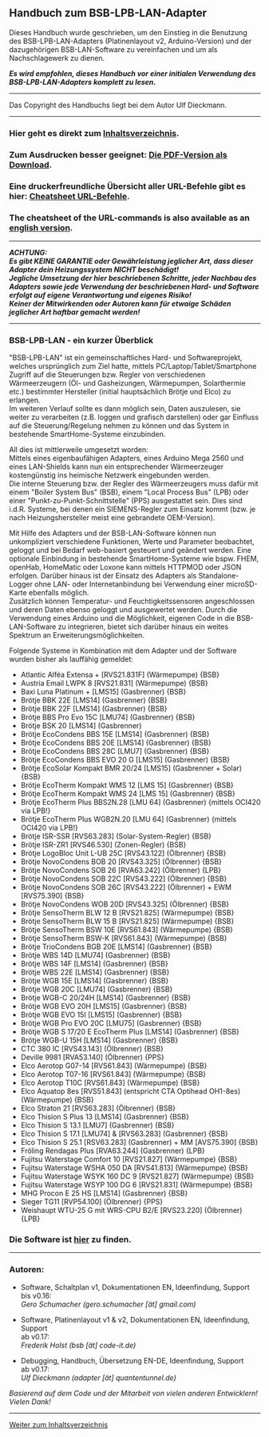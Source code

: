 ## Handbuch zum BSB-LPB-LAN-Adapter   

Dieses Handbuch wurde geschrieben, um den Einstieg in die Benutzung des
BSB-LPB-LAN-Adapters (Platinenlayout v2, Arduino-Version) und der dazugehörigen BSB-LAN-Software 
zu vereinfachen und um als Nachschlagewerk zu dienen.  

***Es wird empfohlen, dieses Handbuch vor einer initialen
Verwendung des BSB-LPB-LAN-Adapters komplett zu lesen.***    
    
---  
  
Das Copyright des Handbuchs liegt bei dem Autor Ulf Dieckmann.
  
---  
    
### Hier geht es direkt zum [Inhaltsverzeichnis](inhaltsverzeichnis.md). ###  
    
### Zum Ausdrucken besser geeignet: [Die PDF-Version als Download](https://github.com/1coderookie/BSB-LPB-LAN/raw/master/Handbuch_BSB-LPB-LAN-Adapter.pdf). ###  
  
### Eine druckerfreundliche Übersicht aller URL-Befehle gibt es hier: [Cheatsheet URL-Befehle](https://github.com/1coderookie/BSB-LPB-LAN/raw/master/commandref/Cheatsheet_URL-Befehle.pdf). ###  
### The cheatsheet of the URL-commands is also available as an [english version](https://github.com/1coderookie/BSB-LPB-LAN/raw/master/commandref/Cheatsheet_URL-commands_EN.pdf). ### 

---  

***ACHTUNG:  
Es gibt KEINE GARANTIE oder Gewährleistung jeglicher Art, dass dieser Adapter dein Heizungssystem NICHT beschädigt!  
Jegliche Umsetzung der hier beschriebenen Schritte, jeder Nachbau des Adapters sowie jede Verwendung der beschriebenen Hard- und Software erfolgt auf eigene Verantwortung und eigenes Risiko!  
Keiner der Mitwirkenden oder Autoren kann für etwaige Schäden jeglicher Art haftbar gemacht werden!***   

---
  
### BSB-LPB-LAN - ein kurzer Überblick ###  

"BSB-LPB-LAN" ist ein gemeinschaftliches Hard- und Softwareprojekt, welches ursprünglich zum Ziel hatte, mittels PC/Laptop/Tablet/Smartphone Zugriff auf die Steuerungen bzw. Regler von verschiedenen Wärmeerzeugern (Öl- und Gasheizungen, Wärmepumpen, Solarthermie etc.) bestimmter Hersteller (initial hauptsächlich Brötje und Elco) zu erlangen.  
Im weiteren Verlauf sollte es dann möglich sein, Daten auszulesen, sie weiter zu verarbeiten (z.B. loggen und grafisch darstellen) oder gar Einfluss auf die Steuerung/Regelung nehmen zu können und das System in bestehende SmartHome-Systeme einzubinden.  
    
All dies ist mittlerweile umgesetzt worden:  
Mittels eines eigenbaufähigen Adapters, eines Arduino Mega 2560 und eines LAN-Shields kann nun ein entsprechender Wärmeerzeuger kostengünstig ins heimische Netzwerk eingebunden werden.  
Die interne Steuerung bzw. der Regler des Wärmeerzeugers muss dafür mit einem "Boiler System Bus" (BSB), einem "Local Process Bus" (LPB) oder einer "Punkt-zu-Punkt-Schnittstelle" (PPS) ausgestattet sein. Dies sind i.d.R. Systeme, bei denen ein SIEMENS-Regler zum Einsatz kommt (bzw. je nach Heizungshersteller meist eine gebrandete OEM-Version).

Mit Hilfe des Adapters und der BSB-LAN-Software können nun unkompliziert verschiedene Funktionen, Werte und Parameter beobachtet, geloggt und bei Bedarf web-basiert gesteuert und geändert werden.
Eine optionale Einbindung in bestehende SmartHome-Systeme wie bspw. FHEM, openHab, HomeMatic oder Loxone kann mittels HTTPMOD oder JSON erfolgen. 
Darüber hinaus ist der Einsatz des Adapters als Standalone-Logger ohne LAN- oder Internetanbindung bei Verwendung einer microSD-Karte ebenfalls möglich.  
Zusätzlich können Temperatur- und Feuchtigkeitssensoren angeschlossen und deren Daten ebenso geloggt und ausgewertet werden. Durch die Verwendung eines Arduino und die Möglichkeit, eigenen Code in die BSB-LAN-Software zu integrieren, bietet sich darüber hinaus ein weites Spektrum an Erweiterungsmöglichkeiten. 

Folgende Systeme in Kombination mit dem Adapter und der Software wurden bisher als lauffähig gemeldet:
- Atlantic Alféa Extensa + [RVS21.831F] (Wärmepumpe) {BSB}
- Austria Email LWPK 8 [RVS21.831] (Wärmepumpe) {BSB}
- Baxi Luna Platinum + [LMS15] (Gasbrenner) {BSB}
- Brötje BBK 22E [LMS14] (Gasbrenner) {BSB}
- Brötje BBK 22F [LMS14] (Gasbrenner) {BSB}  
- Brötje BBS Pro Evo 15C [LMU74] (Gasbrenner) {BSB}
- Brötje BSK 20 [LMS14] (Gasbrenner)  
- Brötje EcoCondens BBS 15E [LMS14] (Gasbrenner) {BSB}
- Brötje EcoCondens BBS 20E [LMS14] (Gasbrenner) {BSB}  
- Brötje EcoCondens BBS 28C [LMU7] (Gasbrenner) {BSB}  
- Brötje EcoCondens BBS EVO 20 G [LMS15] (Gasbrenner) {BSB}  
- Brötje EcoSolar Kompakt BMR 20/24 [LMS15] (Gasbrenner + Solar) {BSB}  
- Brötje EcoTherm Kompakt WMS 12 [LMS 15] (Gasbrenner) {BSB}
- Brötje EcoTherm Kompakt WMS 24 [LMS 15] (Gasbrenner) {BSB}
- Brötje EcoTherm Plus BBS2N.28 [LMU 64] (Gasbrenner) {mittels OCI420 via LPB!}
- Brötje EcoTherm Plus WGB2N.20 [LMU 64] (Gasbrenner) {mittels OCI420 via LPB!}
- Brötje ISR-SSR [RVS63.283] (Solar-System-Regler) {BSB}
- Brötje ISR-ZR1 [RVS46.530] (Zonen-Regler) {BSB}
- Brötje LogoBloc Unit L-UB 25C [RVS43.122] (Ölbrenner) {BSB}
- Brötje NovoCondens BOB 20 [RVS43.325] (Ölbrenner) {BSB}
- Brötje NovoCondens SOB 26 [RVA63.242] (Ölbrenner) {LPB}
- Brötje NovoCondens SOB 22C [RVS43.222] (Ölbrenner) {BSB}
- Brötje NovoCondens SOB 26C [RVS43.222] (Ölbrenner) + EWM [RVS75.390] {BSB}
- Brötje NovoCondens WOB 20D [RVS43.325] (Ölbrenner) {BSB}
- Brötje SensoTherm BLW 12 B [RVS21.825] (Wärmepumpe) {BSB}
- Brötje SensoTherm BLW 15 B [RVS21.825] (Wärmepumpe) {BSB}
- Brötje SensoTherm BSW 10E [RVS61.843] (Wärmepumpe) {BSB}  
- Brötje SensoTherm BSW-K [RVS61.843] (Wärmepumpe) {BSB}
- Brötje TrioCondens BGB 20E [LMS14] (Gasbrenner) {BSB}
- Brötje WBS 14D [LMU74] (Gasbrenner) {BSB}
- Brötje WBS 14F [LMS14] (Gasbrenner) {BSB}
- Brötje WBS 22E [LMS14] (Gasbrenner) {BSB}
- Brötje WGB 15E [LMS14] (Gasbrenner) {BSB}
- Brötje WGB 20C [LMU74] (Gasbrenner) {BSB}
- Brötje WGB-C 20/24H [LMS14] (Gasbrenner) {BSB}
- Brötje WGB EVO 20H [LMS15] (Gasbrenner) {BSB}
- Brötje WGB EVO 15I [LMS15] (Gasbrenner) {BSB}
- Brötje WGB Pro EVO 20C [LMU75] (Gasbrenner) {BSB}
- Brötje WGB S 17/20 E EcoTherm Plus [LMS14] (Gasbrenner) {BSB}
- Brötje WGB-U 15H [LMS14] (Gasbrenner) {BSB}
- CTC 380 IC [RVS43.143] (Ölbrenner) {BSB}
- Deville 9981 [RVA53.140] (Ölbrenner) {PPS}
- Elco Aerotop G07-14 [RVS61.843] (Wärmepumpe) {BSB}
- Elco Aerotop T07-16 [RVS61.843] (Wärmepumpe) {BSB}
- Elco Aerotop T10C [RVS61.843] (Wärmepumpe) {BSB}
- Elco Aquatop 8es [RVS51.843] (entspricht CTA Optihead OH1-8es) (Wärmepumpe) {BSB}
- Elco Straton 21 [RVS63.283] (Ölbrenner) {BSB}
- Elco Thision S Plus 13 [LMS14] (Gasbrenner) {BSB}
- Elco Thision S 13.1 [LMU7] (Gasbrenner) {BSB}
- Elco Thision S 17.1 [LMU74] & [RVS63.283] (Gasbrenner) {BSB}
- Elco Thision S 25.1 [RSV63.283] (Gasbrenner) + MM [AVS75.390] {BSB}
- Fröling Rendagas Plus [RVA63.244] (Gasbrenner) {LPB}
- Fujitsu Waterstage Comfort 10 [RVS21.827] (Wärmepumpe) {BSB}
- Fujitsu Waterstage WSHA 050 DA [RVS41.813] (Wärmepumpe) {BSB}
- Fujitsu Waterstage WSYK 160 DC 9 [RVS21.827] (Wärmepumpe) {BSB}
- Fujitsu Waterstage WSYP 100 DG 6 [RVS21.831] (Wärmepumpe) {BSB}
- MHG Procon E 25 HS [LMS14] (Gasbrenner) {BSB}
- Sieger TG11 [RVP54.100] (Ölbrenner) {PPS}
- Weishaupt WTU-25 G mit WRS-CPU B2/E [RVS23.220] (Ölbrenner) {LPB}

### Die Software ist [hier](https://github.com/fredlcore/bsb_lan) zu finden. ###  

---  

### Autoren: ###  

-   Software, Schaltplan v1, Dokumentationen EN, Ideenfindung, Support  
    bis v0.16:  
    *Gero Schumacher (gero.schumacher \[ät\] gmail.com)*

-   Software, Platinenlayout v1 & v2, Dokumentationen EN, Ideenfindung, Support  
    ab v0.17:  
    *Frederik Holst (bsb \[ät\] code-it.de)*

-   Debugging, Handbuch, Übersetzung EN-DE, Ideenfindung, Support  
    ab v0.17:  
    *Ulf Dieckmann (adapter \[ät\] quantentunnel.de)*

*Basierend auf dem Code und der Mitarbeit von vielen anderen
Entwicklern! Vielen Dank!*  
      
    
---
    
[Weiter zum Inhaltsverzeichnis](inhaltsverzeichnis.md)  


